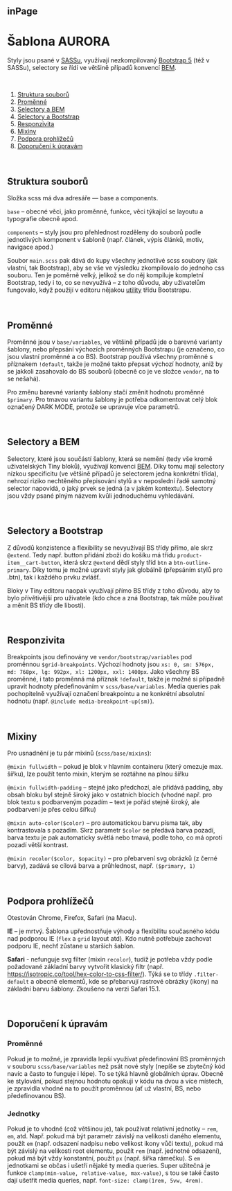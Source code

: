 ## inPage
# Šablona AURORA

Styly jsou psané v [SASSu](https://sass-lang.com/documentation), využívají nezkompilovaný [Bootstrap 5](https://getbootstrap.com/docs/5.1/getting-started/download/) (též v SASSu), selectory se řídí ve většině případů konvencí [BEM](https://www.vzhurudolu.cz/prirucka/bem).

&nbsp;

1. [Struktura souborů](#files)
2. [Proměnné](#vars)
3. [Selectory a BEM](#selectors-bem)
4. [Selectory a Bootstrap](#selectors-bs)
5. [Responzivita](#responsivity)
6. [Mixiny](#mixins)
7. [Podpora prohlížečů](#browsers)
8. [Doporučení k úpravám](#edit)

&nbsp;

## Struktura souborů <a id="files"></a>
Složka scss má dva adresáře — base a components.

`base` –  obecné věci, jako proměnné, funkce, věci týkající se layoutu a typografie obecně apod.

`components` – styly jsou pro přehlednost rozděleny do souborů podle jednotlivých komponent v šabloně (např. článek, výpis článků, motiv, navigace apod.)

Soubor `main.scss` pak dává do kupy všechny jednotlivé scss soubory (jak vlastní, tak Bootstrap), aby se vše ve výsledku zkompilovalo do jednoho css souboru. Ten je poměrně velký, jelikož se do něj kompiluje kompletní Bootstrap, tedy i to, co se nevyužívá – z toho důvodu, aby uživatelům fungovalo, když použijí v editoru nějakou [utility](https://getbootstrap.com/docs/5.0/layout/utilities/) třídu Bootstrapu.

&nbsp;

## Proměnné <a id="vars"></a>
Proměnné jsou v `base/variables`, ve většině případů jde o barevné varianty šablony, nebo přepsání výchozích proměnných Bootstrapu (je označeno, co jsou vlastní proměnné a co BS). Bootstrap používá všechny proměnné s příznakem `!default`, takže je možné takto přepsat výchozí hodnoty, aniž by se jakkoli zasahovalo do BS souborů (obecně co je ve složce `vendor`, na to se nešahá).

Pro změnu barevné varianty šablony stačí změnit hodnotu proměnné `$primary`. Pro tmavou variantu šablony je potřeba odkomentovat celý blok označený DARK MODE, protože se upravuje více parametrů.

&nbsp;

## Selectory a BEM <a id="selectors-bem"></a>
Selectory, které jsou součástí šablony, která se nemění (tedy vše kromě uživatelských Tiny bloků), využívají konvenci [BEM](https://www.vzhurudolu.cz/prirucka/bem). Díky tomu mají selectory nízkou specificitu (ve většině případů je selectorem jedna konkrétní třída), nehrozí riziko nechtěného přepisování stylů a v neposlední řadě samotný selector napovídá, o jaký prvek se jedná (a v jakém kontextu). Selectory jsou vždy psané plným názvem kvůli jednoduchému vyhledávání.

&nbsp;

## Selectory a Bootstrap <a id="selectors-bs"></a>
Z důvodů konzistence a flexibility se nevyužívají BS třídy přímo, ale skrz `@extend`. Tedy např. button přidání zboží do košíku má třídu `product-item__cart-button`, která skrz `@extend` dědí styly tříd `btn` a `btn-outline-primary`. Díky tomu je možné upravit styly jak globálně (přepsáním stylů pro .btn), tak i každého prvku zvlášť.

Bloky v Tiny editoru naopak využívají přímo BS třídy z toho důvodu, aby to bylo přívětivější pro uživatele (kdo chce a zná Bootstrap, tak může používat a měnit BS třídy dle libosti).

&nbsp;

## Responzivita <a id="responsivity"></a>
Breakpoints jsou definovány ve `vendor/bootstrap/variables` pod proměnnou `$grid-breakpoints`. Výchozí hodnoty jsou `xs: 0, sm: 576px, md: 768px, lg: 992px, xl: 1200px, xxl: 1400px`. Jako všechny BS proměnné, i tato proměnná má příznak `!default`, takže je možné si případně upravit hodnoty předefinováním v `scss/base/variables`. Media queries pak pochopitelně využívají označení breakpointu a ne konkrétní absolutní hodnotu (např. `@include media-breakpoint-up(sm)`).

&nbsp;

## Mixiny <a id="mixins"></a>
Pro usnadnění je tu pár mixinů (`scss/base/mixins`):

`@mixin fullwidth` – pokud je blok v hlavním containeru (který omezuje max. šířku), lze použít tento mixin, kterým se roztáhne na plnou šířku

`@mixin fullwidth-padding` – stejné jako předchozí, ale přidává padding, aby obsah bloku byl stejně široký jako v ostatních blocích (vhodné např. pro blok textu s podbarveným pozadím – text je pořád stejně široký, ale podbarvení je přes celou šířku)

`@mixin auto-color($color)` – pro automatickou barvu písma tak, aby kontrastovala s pozadím. Skrz parametr `$color` se předává barva pozadí, barva textu je pak automaticky světlá nebo tmavá, podle toho, co má oproti pozadí větší kontrast.

`@mixin recolor($color, $opacity)` – pro přebarvení svg obrázků (z černé barvy), zadává se cílová barva a průhlednost, např. `($primary, 1)`

&nbsp;

## Podpora prohlížečů <a id="browsers"></a>
Otestován Chrome, Firefox, Safari (na Macu).

**IE** – je mrtvý. Šablona upřednostňuje výhody a flexibilitu současného kódu nad podporou IE (`flex` a `grid` layout atd). Kdo nutně potřebuje zachovat podporu IE, nechť zůstane u starších šablon.

**Safari** - nefunguje svg filter (mixin `recolor`), tudíž je potřeba vždy podle požadované základní barvy vytvořit klasický filtr (např. https://isotropic.co/tool/hex-color-to-css-filter/). Týká se to třídy `.filter-default` a obecně elementů, kde se přebarvují rastrové obrázky (ikony) na základní barvu šablony. Zkoušeno na verzi Safari 15.1.

&nbsp;

## Doporučení k úpravám <a id="edit"></a>
### Proměnné
Pokud je to možné, je zpravidla lepší využívat předefinování BS proměnných v souboru `scss/base/variables` než psát nové styly (nepíše se zbytečný kód navíc a často to funguje i lépe). To se týká hlavně globálních úprav. Obecně ke stylování, pokud stejnou hodnotu opakuji v kódu na dvou a více místech, je zpravidla vhodné na to použít proměnnou (ať už vlastní, BS, nebo předefinovanou BS).

### Jednotky
Pokud je to vhodné (což většinou je), tak používat relativní jednotky – `rem`, `em`, atd. Např. pokud má být parametr závislý na velikosti daného elementu, použít `em` (např. odsazení nadpisu nebo velikost ikony vůči textu), pokud má být závislý na velikosti root elementu, použít `rem` (např. jednotné odsazení), pokud má být vždy konstantní, použít `px` (např. šířka rámečku). S `em` jednotkami se občas i ušetří nějaké ty media queries. Super užitečná je funkce `clamp(min-value, relative-value, max-value)`, s tou se také často dají ušetřit media queries, např. `font-size: clamp(1rem, 5vw, 4rem)`.